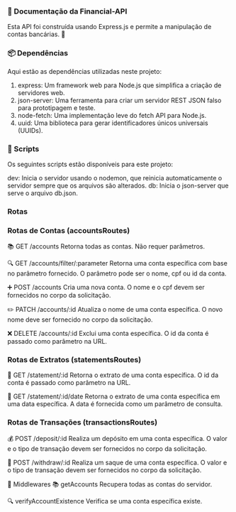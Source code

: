 ### 🚀 Documentação da Financial-API

Esta API foi construída usando Express.js e permite a manipulação de contas bancárias. 🏦

### 📦 Dependências

Aqui estão as dependências utilizadas neste projeto:

1. express: Um framework web para Node.js que simplifica a criação de servidores web.
2. json-server: Uma ferramenta para criar um servidor REST JSON falso para prototipagem e teste.
3. node-fetch: Uma implementação leve do fetch API para Node.js.
4. uuid: Uma biblioteca para gerar identificadores únicos universais (UUIDs).

### 📜 Scripts

Os seguintes scripts estão disponíveis para este projeto:

dev: Inicia o servidor usando o nodemon, que reinicia automaticamente o servidor sempre que os arquivos são alterados.
db: Inicia o json-server que serve o arquivo db.json.

### Rotas

### Rotas de Contas (accountsRoutes)

📚 GET /accounts
Retorna todas as contas. Não requer parâmetros.

🔍 GET /accounts/filter/:parameter
Retorna uma conta específica com base no parâmetro fornecido. O parâmetro pode ser o nome, cpf ou id da conta.

➕ POST /accounts
Cria uma nova conta. O nome e o cpf devem ser fornecidos no corpo da solicitação.

✏️ PATCH /accounts/:id
Atualiza o nome de uma conta específica. O novo nome deve ser fornecido no corpo da solicitação.

❌ DELETE /accounts/:id
Exclui uma conta específica. O id da conta é passado como parâmetro na URL.

### Rotas de Extratos (statementsRoutes)

📃 GET /statement/:id
Retorna o extrato de uma conta específica. O id da conta é passado como parâmetro na URL.

📅 GET /statement/:id/date
Retorna o extrato de uma conta específica em uma data específica. A data é fornecida como um parâmetro de consulta.

### Rotas de Transações (transactionsRoutes)

💰 POST /deposit/:id
Realiza um depósito em uma conta específica. O valor e o tipo de transação devem ser fornecidos no corpo da solicitação.

💸 POST /withdraw/:id
Realiza um saque de uma conta específica. O valor e o tipo de transação devem ser fornecidos no corpo da solicitação.

🧩 Middlewares
📚 getAccounts
Recupera todas as contas do servidor.

🔍 verifyAccountExistence
Verifica se uma conta específica existe.
